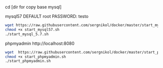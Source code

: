 cd [dir for copy base mysql]

mysql57 DEFAULT root PASSWORD: testo
```sh
wget https://raw.githubusercontent.com/sergnikol/docker/master/start_mysql_5.7.sh
chmod +x start_mysql57.sh
./start_mysql_5.7.sh
```

phpmyadmin http://localhost:8080
```sh
wget  https://raw.githubusercontent.com/sergnikol/docker/master/start_phpmyadmin.sh
chmod +x start_phpmyadmin.sh
./start_phpmyadmin.sh
```
